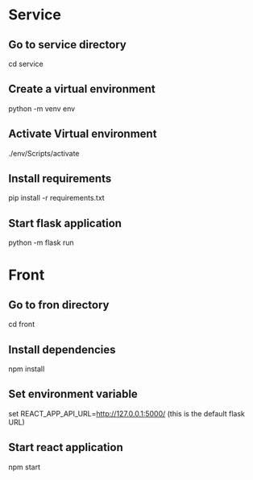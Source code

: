 # Service

## Go to service directory

cd service

## Create a virtual environment

python -m venv env

## Activate Virtual environment

./env/Scripts/activate

## Install requirements

pip install -r requirements.txt

## Start flask application

python -m flask run

# Front

## Go to fron directory

cd front

## Install dependencies

npm install

## Set environment variable

set REACT_APP_API_URL=http://127.0.0.1:5000/ (this is the default flask URL)

## Start react application

npm start